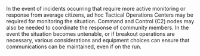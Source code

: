 In the event of incidents occurring that require more active monitoring or response from average citizens,
ad hoc Tactical Operations Centers may be required for monitoring the situation. Command and Control
(C2) nodes may also be needed to coordinate the response of community members. In the event the situation
becomes untenable, or if breakout operations are necessary, various considerations and equipment
choices can ensure that communications can be maintained, even if on the run.
